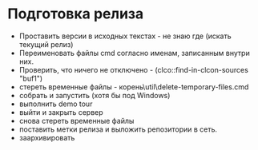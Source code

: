 Подготовка релиза
==============

- Проставить версии в исходных текстах - не знаю где (искать текущий релиз)
- Переименовать файлы cmd согласно именам, записанным внутри них. 
- Проверить, что ничего не отключено - (clco::find-in-clcon-sources "buf1")
- стереть временные файлы - корень\util\delete-temporary-files.cmd
- собрать и запустить (хотя бы под Windows)
- выполнить demo tour
- выйти и закрыть сервер
- снова стереть временные файлы
- поставить метки релиза и выложить репозитории в сеть.
- заархивировать

